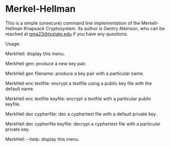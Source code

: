 # Merkel-Hellman

This is a simple (unsecure) command line implementation of the Merkell-Hellman Knapsack Cryptosystem. Its author is Gentry Atkinson, who can be reached at gma23@txstate.edu if you have any questions.

Usage:


MerkHell:	display this menu.

MerkHell gen:	produce a new key pair.

MerkHell gen filename:	produce a key pair with a particular name.

MerkHell enc textfile:	encrypt a textfile using a public key file with the default name.

MerkHell enc textfile keyfile:	encrypt a textfile with a particular public keyfile.

MerkHell dec cypherfile:	dec a cyphertext file with a default private key.

MerkHell dec cypherfile keyfile:	decrypt a cyphertext file with a particular private key.

MerkHell --help:	display this menu.
            
